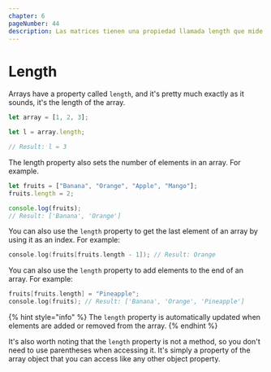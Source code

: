 ```yaml
---
chapter: 6
pageNumber: 44
description: Las matrices tienen una propiedad llamada length que mide la longitud de una matriz. 
---
```

# Length

Arrays have a property called `length`, and it's pretty much exactly as it sounds, it's the length of the array.

```javascript
let array = [1, 2, 3];

let l = array.length;

// Result: l = 3
```

The length property also sets the number of elements in an array. For example.

```javascript
let fruits = ["Banana", "Orange", "Apple", "Mango"];
fruits.length = 2;

console.log(fruits);
// Result: ['Banana', 'Orange']
```

You can also use the `length` property to get the last element of an array by using it as an index. For example:

```c
console.log(fruits[fruits.length - 1]); // Result: Orange
```

You can also use the `length` property to add elements to the end of an array. For example:

```c
fruits[fruits.length] = "Pineapple";
console.log(fruits); // Result: ['Banana', 'Orange', 'Pineapple']
```

{% hint style="info" %}
The `length` property is automatically updated when elements are added or removed from the array.
{% endhint %}

It's also worth noting that the `length` property is not a method, so you don't need to use parentheses when accessing it. It's simply a property of the array object that you can access like any other object property.

